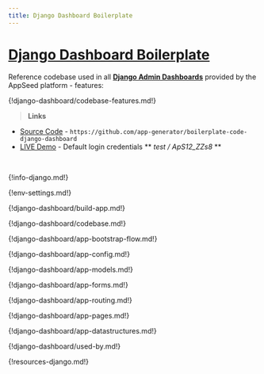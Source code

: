 ```yaml
---
title: Django Dashboard Boilerplate
---
```


# [Django Dashboard  Boilerplate](https://appseed.us/boilerplate-code/django-dashboard)

Reference codebase used in all **[Django Admin Dashboards](https://appseed.us/admin-dashboards/django)** provided by the AppSeed platform - features:

{!django-dashboard/codebase-features.md!}

> **Links**

- [Source Code](https://github.com/app-generator/boilerplate-code-django-dashboard) - `https://github.com/app-generator/boilerplate-code-django-dashboard`
- [LIVE Demo](https://boilerplate-code-django-dashboard.appseed.us/) - Default login credentials ** *test / ApS12_ZZs8* **

<br />

{!info-django.md!}

{!env-settings.md!}

{!django-dashboard/build-app.md!}

{!django-dashboard/codebase.md!}

{!django-dashboard/app-bootstrap-flow.md!}

{!django-dashboard/app-config.md!}

{!django-dashboard/app-models.md!}

{!django-dashboard/app-forms.md!}

{!django-dashboard/app-routing.md!}

{!django-dashboard/app-pages.md!}

{!django-dashboard/app-datastructures.md!}

{!django-dashboard/used-by.md!}

{!resources-django.md!}

